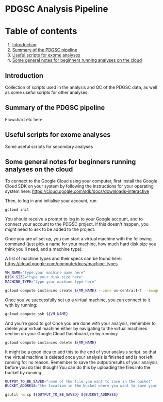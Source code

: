 # PDGSC Analysis Pipeline

# Table of contents
1. [Introduction](#introduction)
2. [Summary of the PDGSC pipeline](#pipeline)
3. [Useful scripts for exome analyses](#scripts)
4. [Some general notes for beginners running analyses on the cloud](#cloud)


## Introduction <a name="introduction"></a>

Collection of scripts used in the analysis and QC of the PDGSC data, as well as some useful scripts for other analyses.

## Summary of the PDGSC pipeline <a name="pipeline"></a>

Flowchart etc here

## Useful scripts for exome analyses <a name="scripts"></a>

Some useful scripts for secondary analyses

## Some general notes for beginners running analyses on the cloud <a name="cloud"></a>

To connect to the Google Cloud using your computer, first install the Google Cloud SDK on your system by following the instructions for your operating system here:
https://cloud.google.com/sdk/docs/downloads-interactive

Then, to log in and initialise your account, run:

````bash
gcloud init
````

You should receive a prompt to log in to your Google account, and to connect your account to the PDGSC project. If this doesn't happen, you might need to ask to be added to the project.

Once you are all set up, you can start a virtual machine with the following command (just pick a name for your machine, how much hard disk size you think you'll need, and a machine type):

A list of machine types and their specs can be found here:
https://cloud.google.com/compute/docs/machine-types

````bash
VM_NAME="type your machine name here"
DISK_SIZE="type your disk size here"
MACHINE_TYPE="type your machine type here"

gcloud compute instances create ${VM_NAME} --zone us-central1-f --image-family ubuntu-1804-lts --image-project ubuntu-os-cloud  --machine-type ${MACHINE_TYPE} --maintenance-policy MIGRATE --boot-disk-size ${DISK_SIZE} --boot-disk-type pd-standard --boot-disk-device-name ${VM_NAME}
````

Once you've successfully set up a virtual machine, you can connect to it with by running:

````bash
gcloud compute ssh ${VM_NAME}
````

And you're good to go! Once you are done with your analysis, remember to delete your virtual machine either by navigating to the virtual machines section on your Google Cloud Dashboard, or by running:

````bash
gcloud compute instances delete ${VM_NAME}
````

It might be a good idea to add this to the end of your analysis script, so that the virtual machine is deleted once your analysis is finished and is not left running for no reason.
Remember to save the output/results of your analysis before you do this though! You can do this by uploading the files into the bucket by running:

````bash
OUTPUT_TO_BE_SAVED="name of the file you want to save in the bucket"
BUCKET_ADDRESS="the location in the bucket where you want to save your file"

gsutil -m cp ${OUTPUT_TO_BE_SAVED} ${BUCKET_ADDRESS}
````
